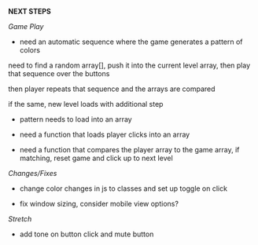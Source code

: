 **NEXT STEPS**

*Game Play* 
- need an automatic sequence where the game generates a pattern of colors

need to find a random array[], push it into the current level array, then play that sequence over the buttons

then player repeats that sequence and the arrays are compared

if the same, new level loads with additional step

- pattern needs to load into an array

- need a function that loads player clicks into an array

- need a function that compares the player array to the game array, if matching, reset game and click up to next level


*Changes/Fixes*
- change color changes in js to classes and set up toggle on click

- fix window sizing, consider mobile view options?


*Stretch*
- add tone on button click and mute button

<audio id="soundbuttonGre" src="https://s3.amazonaws.com/freecodecamp/simonSound1.mp3"></audio>
<audio id="soundbuttonRed" src="https://s3.amazonaws.com/freecodecamp/simonSound2.mp3"></audio>
<audio id="soundbuttonYel" src="https://s3.amazonaws.com/freecodecamp/simonSound3.mp3"></audio>
<audio id="soundbuttonBlu" src="https://s3.amazonaws.com/freecodecamp/simonSound4.mp3"></audio>
<audio id="soundbuttonWrong" src="http://www.freesound.org/data/previews/331/331912_3248244-lq.mp3"></audio>